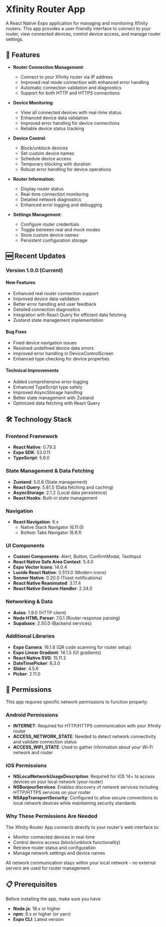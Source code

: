 ﻿# Xfinity Router App

A React Native Expo application for managing and monitoring Xfinity routers. This app provides a user-friendly interface to connect to your router, view connected devices, control device access, and manage router settings.

## 🚀 Features

- **Router Connection Management**: 
  - Connect to your Xfinity router via IP address
  - Improved real mode connection with enhanced error handling
  - Automatic connection validation and diagnostics
  - Support for both HTTP and HTTPS connections

- **Device Monitoring**: 
  - View all connected devices with real-time status
  - Enhanced device data validation
  - Improved error handling for device connections
  - Reliable device status tracking

- **Device Control**: 
  - Block/unblock devices
  - Set custom device names
  - Schedule device access
  - Temporary blocking with duration
  - Robust error handling for device operations

- **Router Information**: 
  - Display router status
  - Real-time connection monitoring
  - Detailed network diagnostics
  - Enhanced error logging and debugging

- **Settings Management**: 
  - Configure router credentials
  - Toggle between real and mock modes
  - Store custom device names
  - Persistent configuration storage

## 🆕 Recent Updates

### Version 1.0.0 (Current)

#### New Features
- Enhanced real router connection support
- Improved device data validation
- Better error handling and user feedback
- Detailed connection diagnostics
- Integration with React Query for efficient data fetching
- Zustand state management implementation

#### Bug Fixes
- Fixed device navigation issues
- Resolved undefined device data errors
- Improved error handling in DeviceControlScreen
- Enhanced type checking for device properties

#### Technical Improvements
- Added comprehensive error logging
- Enhanced TypeScript type safety
- Improved AsyncStorage handling
- Better state management with Zustand
- Optimized data fetching with React Query

## 🛠 Technology Stack

### Frontend Framework
- **React Native**: 0.79.3
- **Expo SDK**: 53.0.11
- **TypeScript**: 5.6.0

### State Management & Data Fetching
- **Zustand**: 5.0.6 (State management)
- **React Query**: 5.81.5 (Data fetching and caching)
- **AsyncStorage**: 2.1.2 (Local data persistence)
- **React Hooks**: Built-in state management

### Navigation
- **React Navigation**: 6.x
  - Native Stack Navigator (6.11.0)
  - Bottom Tabs Navigator (6.6.1)

### UI Components
- **Custom Components**: Alert, Button, ConfirmModal, TextInput
- **React Native Safe Area Context**: 5.4.0
- **Expo Vector Icons**: 14.0.4
- **Lucide React Native**: 0.513.0 (Modern icons)
- **Sonner Native**: 0.20.0 (Toast notifications)
- **React Native Reanimated**: 3.17.4
- **React Native Gesture Handler**: 2.24.0

### Networking & Data
- **Axios**: 1.9.0 (HTTP client)
- **Node HTML Parser**: 7.0.1 (Router response parsing)
- **Supabase**: 2.50.0 (Backend services)

### Additional Libraries
- **Expo Camera**: 16.1.8 (QR code scanning for router setup)
- **Expo Linear Gradient**: 14.1.5 (UI gradients)
- **React Native SVG**: 15.11.2
- **DateTimePicker**: 8.3.0
- **Slider**: 4.5.6
- **Picker**: 2.11.0

## 🔐 Permissions

This app requires specific network permissions to function properly:

### Android Permissions
- **INTERNET**: Required for HTTP/HTTPS communication with your Xfinity router
- **ACCESS_NETWORK_STATE**: Needed to detect network connectivity and validate connection status
- **ACCESS_WIFI_STATE**: Used to gather information about your Wi-Fi network and router

### iOS Permissions
- **NSLocalNetworkUsageDescription**: Required for iOS 14+ to access devices on your local network (your router)
- **NSBonjourServices**: Enables discovery of network services including HTTP/HTTPS services on your router
- **NSAppTransportSecurity**: Configured to allow secure connections to local network devices while maintaining security standards

### Why These Permissions Are Needed
The Xfinity Router App connects directly to your router's web interface to:
- Monitor connected devices in real-time
- Control device access (block/unblock functionality)
- Retrieve router status and configuration
- Manage network settings and device names

All network communication stays within your local network - no external servers are used for router management.

## 📋 Prerequisites

Before installing the app, make sure you have:

- **Node.js**: 18.x or higher
- **npm**: 9.x or higher (or yarn)
- **Expo CLI**: Latest version
